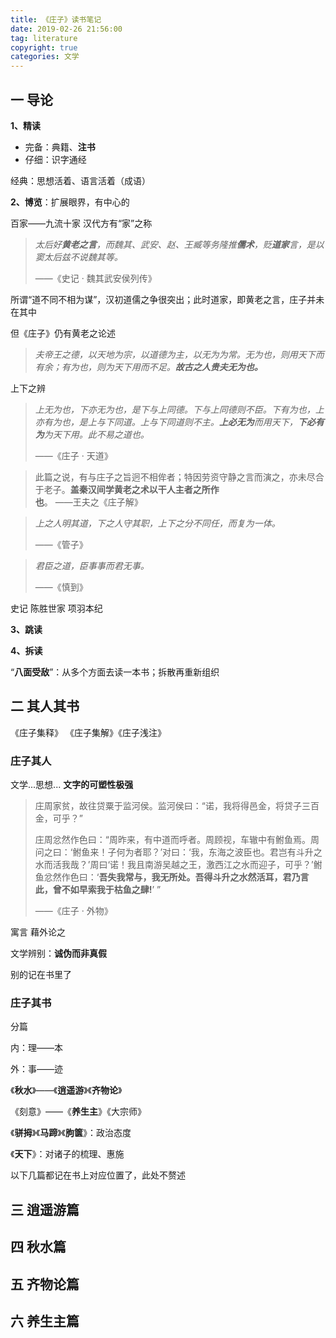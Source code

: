 ```yaml
---
title: 《庄子》读书笔记
date: 2019-02-26 21:56:00
tag: literature
copyright: true
categories: 文学
---
```


<!-- toc -->



## 一 导论

**1、精读**

- 完备：典籍、**注书**
- 仔细：识字通经

经典：思想活着、语言活着（成语）



**2、博览**：扩展眼界，有中心的



百家——九流十家 汉代方有“家”之称

> *太后好**黄老之言**，而魏其、武安、赵、王臧等务隆推**儒术**，贬**道家**言，是以窦太后兹不说魏其等。* 
>
> ——《史记 · 魏其武安侯列传》

所谓“道不同不相为谋”，汉初道儒之争很突出；此时道家，即黄老之言，庄子并未在其中

但《庄子》仍有黄老之论述

> *夫帝王之德，以天地为宗，以道德为主，以无为为常。无为也，则用天下而有余；有为也，则为天下用而不足。**故古之人贵夫无为也。***

上下之辨

> *上无为也，下亦无为也，是下与上同德。下与上同德则不臣。下有为也，上亦有为也，是上与下同道。上与下同道则不主。**上必无为**而用天下，**下必有为**为天下用。此不易之道也。*
>
> ——《庄子 · 天道》

> 此篇之说，有与庄子之旨迥不相侔者；特因劳资守静之言而演之，亦未尽合于老子。**盖秦汉间学黄老之术以干人主者之所作也**。 ——王夫之《庄子解》

> *上之人明其道，下之人守其职，上下之分不同任，而复为一体。*
>
> ——《管子》

> *君臣之道，臣事事而君无事。* 
>
> ——《慎到》

史记 陈胜世家 项羽本纪



**3、跳读**

**4、拆读**

“**八面受敌**”：从多个方面去读一本书；拆散再重新组织



## 二 其人其书

《庄子集释》 《庄子集解》《庄子浅注》

### 庄子其人

文学...思想... **文字的可塑性极强**

> 庄周家贫，故往贷粟于监河侯。监河侯曰：“诺，我将得邑金，将贷子三百金，可乎？”
>
> 庄周忿然作色曰：“周昨来，有中道而呼者。周顾视，车辙中有鲋鱼焉。周问之曰：‘鲋鱼来！子何为者耶？’对曰：‘我，东海之波臣也。君岂有斗升之水而活我哉？’周曰‘诺！我且南游吴越之王，激西江之水而迎子，可乎？’鲋鱼忿然作色曰：‘**吾失我常与，我无所处。吾得斗升之水然活耳，君乃言此，曾不如早索我于枯鱼之肆!**’ ” 
>
> ——《庄子 · 外物》

寓言 藉外论之

文学辨别：**诚伪而非真假**

别的记在书里了



### 庄子其书

分篇

内：理——本

外：事——迹

《**秋水**》——《**逍遥游**》《**齐物论**》

《刻意》——《**养生主**》《大宗师》

《**骈拇**》《**马蹄**》《**胊箧**》：政治态度

《**天下**》：对诸子的梳理、惠施



以下几篇都记在书上对应位置了，此处不赘述

## 三 逍遥游篇



## 四 秋水篇



## 五 齐物论篇




## 六 养生主篇













